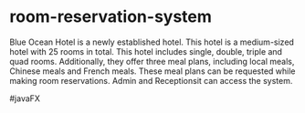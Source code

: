 # room-reservation-system

Blue Ocean Hotel is a newly established hotel. This hotel is a medium-sized hotel with 25 rooms in total. This hotel includes single, double, triple and quad rooms. Additionally, they offer three meal plans, including local meals, Chinese meals and French meals. These meal plans can be requested while making room reservations.
Admin and Receptionsit can access the system.

#javaFX
